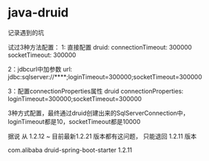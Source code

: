 # java-druid
记录遇到的坑

试过3种方法配置：
1: 直接配置
druid:
connectionTimeout: 300000
socketTimeout: 300000

2：jdbcurl中加参数
url: jdbc:sqlserver://****;loginTimeout=300000;socketTimeout=300000

3：配置connectionProperties属性
druid
connectionProperties: loginTimeout=300000;socketTimeout=300000

3种方式配置，最终通过druid创建出来的SqlServerConnection中，loginTimeout都是10，socketTimeout都是10000

据说 从 1.2.12 ~ 目前最新1.2.21 版本都有这问题， 只能退回 1.2.11 版本 
<!-- Druid -->
<dependency>
    <groupId>com.alibaba</groupId>
    <artifactId>druid-spring-boot-starter</artifactId>
    <version>1.2.11</version>
</dependency>
